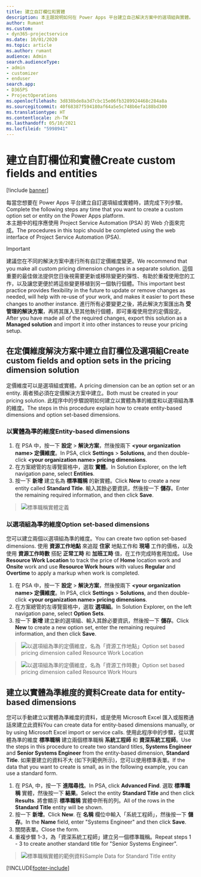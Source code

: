 ```yaml
---
title: 建立自訂欄位和實體
description: 本主題說明如何在 Power Apps 平台建立自己解決方案中的選項組與實體。
author: Rumant
ms.custom:
- dyn365-projectservice
ms.date: 10/01/2020
ms.topic: article
ms.author: rumant
audience: Admin
search.audienceType:
- admin
- customizer
- enduser
search.app:
- D365PS
- ProjectOperations
ms.openlocfilehash: 3d838bde8a3d7cbc15e06fb3289924468c284a8a
ms.sourcegitcommit: 40f68387f594180af64a5e5c748b6efa188bd300
ms.translationtype: HT
ms.contentlocale: zh-TW
ms.lasthandoff: 05/10/2021
ms.locfileid: "5998941"
---
```

# <a name="create-custom-fields-and-entities"></a><span data-ttu-id="83aac-103">建立自訂欄位和實體</span><span class="sxs-lookup"><span data-stu-id="83aac-103">Create custom fields and entities</span></span> 

[!include [banner](../includes/psa-now-project-operations.md)]

<span data-ttu-id="83aac-104">每當您想要在 Power Apps 平台建立自訂選項組或實體時，請完成下列步驟。</span><span class="sxs-lookup"><span data-stu-id="83aac-104">Complete the following steps any time that you want to create a custom option set or entity on the Power Apps platform.</span></span>  
<span data-ttu-id="83aac-105">本主題中的程序應使用 Project Service Automation (PSA) 的 Web 介面來完成。</span><span class="sxs-lookup"><span data-stu-id="83aac-105">The procedures in this topic should be completed using the web interface of Project Service Automation (PSA).</span></span>

> [!IMPORTANT]
> <span data-ttu-id="83aac-106">建議您在不同的解決方案中進行所有自訂定價維度變更。</span><span class="sxs-lookup"><span data-stu-id="83aac-106">We recommend that you make all custom pricing dimension changes in a separate solution.</span></span> <span data-ttu-id="83aac-107">這個重要的最佳做法提供您日後視需要更新或移除變更的彈性、有助於重複使用您的工作，以及讓您更便於將這些變更移植到另一個執行個體。</span><span class="sxs-lookup"><span data-stu-id="83aac-107">This important best practice provides flexibility in the future to update or remove changes as needed, will help with re-use of your work, and makes it easier to port these changes to another instance.</span></span> <span data-ttu-id="83aac-108">進行所有必要變更之後，將此解決方案匯出為 **受管理的解決方案**，再將其匯入至其他執行個體，即可重複使用您的定價設定。</span><span class="sxs-lookup"><span data-stu-id="83aac-108">After you have made all of the required changes, export this solution as a **Managed solution** and import it into other instances to reuse your pricing setup.</span></span>

  
## <a name="create-custom-fields-and-option-sets-in-the-pricing-dimension-solution"></a><span data-ttu-id="83aac-109">在定價維度解決方案中建立自訂欄位及選項組</span><span class="sxs-lookup"><span data-stu-id="83aac-109">Create custom fields and option sets in the pricing dimension solution</span></span>

<span data-ttu-id="83aac-110">定價維度可以是選項組或實體。</span><span class="sxs-lookup"><span data-stu-id="83aac-110">A pricing dimension can be an option set or an entity.</span></span> <span data-ttu-id="83aac-111">兩者預必須在定價解決方案中建立。</span><span class="sxs-lookup"><span data-stu-id="83aac-111">Both must be created in your pricing solution.</span></span> <span data-ttu-id="83aac-112">此程序中的步驟說明如何建立以實體為準的維度和以選項組為準的維度。</span><span class="sxs-lookup"><span data-stu-id="83aac-112">The steps in this procedure explain how to create entity-based dimensions and option set-based dimensions.</span></span>

### <a name="entity-based-dimensions"></a><span data-ttu-id="83aac-113">以實體為準的維度</span><span class="sxs-lookup"><span data-stu-id="83aac-113">Entity-based dimensions</span></span>

1. <span data-ttu-id="83aac-114">在 PSA 中，按一下 **設定** > **解決方案**，然後按兩下 **\<your organization name> 定價維度**。</span><span class="sxs-lookup"><span data-stu-id="83aac-114">In PSA, click **Settings** > **Solutions**, and then double-click **\<your organization name> pricing dimensions**.</span></span>
2. <span data-ttu-id="83aac-115">在方案總管的左導覽窗格中，選取 **實體**。</span><span class="sxs-lookup"><span data-stu-id="83aac-115">In Solution Explorer, on the left navigation pane, select **Entities**.</span></span>
3. <span data-ttu-id="83aac-116">按一下 **新增** 建立名為 **標準職稱** 的新實體。</span><span class="sxs-lookup"><span data-stu-id="83aac-116">Click **New** to create a new entity called **Standard Title**.</span></span> <span data-ttu-id="83aac-117">輸入其餘必要資訊，然後按一下 **儲存**。</span><span class="sxs-lookup"><span data-stu-id="83aac-117">Enter the remaining required information, and then click **Save**.</span></span>

> ![標準職稱實體定義](media/Standard-Title-entity-definition.png)


### <a name="option-set-based-dimensions"></a><span data-ttu-id="83aac-119">以選項組為準的維度</span><span class="sxs-lookup"><span data-stu-id="83aac-119">Option set-based dimensions</span></span> 
<span data-ttu-id="83aac-120">您可以建立兩個以選項組為準的維度。</span><span class="sxs-lookup"><span data-stu-id="83aac-120">You can create two option set-based dimensions.</span></span> <span data-ttu-id="83aac-121">使用 **資源工作地點** 來追蹤 **住家** 地點工作和 **現場** 工作的價格，以及使用 **資源工作時數** 搭配 **正常工時** 和 **加班工時** 值，在工作完成時套用加成。</span><span class="sxs-lookup"><span data-stu-id="83aac-121">Use **Resource Work Location** to track the price of **Home** location work and **Onsite** work and use **Resource Work hours** with values **Regular** and **Overtime** to apply a markup when work is completed.</span></span>


1. <span data-ttu-id="83aac-122">在 PSA 中，按一下 **設定** > **解決方案**，然後按兩下 **\<your organization name> 定價維度**。</span><span class="sxs-lookup"><span data-stu-id="83aac-122">In PSA, click **Settings** > **Solutions**, and then double-click  **\<your organization name> pricing dimensions**.</span></span> 
2. <span data-ttu-id="83aac-123">在方案總管的左導覽窗格中，選取 **選項組**。</span><span class="sxs-lookup"><span data-stu-id="83aac-123">In Solution Explorer, on the left navigation pane, select  **Option Sets**.</span></span> 
3. <span data-ttu-id="83aac-124">按一下 **新增** 建立新的選項組、輸入其餘必要資訊，然後按一下 **儲存**。</span><span class="sxs-lookup"><span data-stu-id="83aac-124">Click **New** to create a new option set, enter the remaining required information, and then click **Save**.</span></span>

> ![<span data-ttu-id="83aac-125">以選項組為準的定價維度，名為「資源工作地點」</span><span class="sxs-lookup"><span data-stu-id="83aac-125">Option set based pricing dimension called Resource Work Location</span></span> ](media/Option-set-PD-called-Resource-Work-Location.png)

> ![<span data-ttu-id="83aac-126">以選項組為準的定價維度，名為「資源工作時數」</span><span class="sxs-lookup"><span data-stu-id="83aac-126">Option set based pricing dimension called Resource Work Hours</span></span> ](media/Option-set-PD-called-Resource-Work-Hours.PNG)


## <a name="create-data-for-entity-based-dimensions"></a><span data-ttu-id="83aac-127">建立以實體為準維度的資料</span><span class="sxs-lookup"><span data-stu-id="83aac-127">Create data for entity-based dimensions</span></span>

<span data-ttu-id="83aac-128">您可以手動建立以實體為準維度的資料，或是使用 Microsoft Excel 匯入或服務通話來建立此資料</span><span class="sxs-lookup"><span data-stu-id="83aac-128">You can create data for entity-based dimensions manually, or by using Microsoft Excel import or service calls.</span></span> <span data-ttu-id="83aac-129">使用此程序中的步驟，從以實體為準的維度 **標準職稱** 建立兩個標準職稱 **系統工程師** 和 **資深系統工程師**。</span><span class="sxs-lookup"><span data-stu-id="83aac-129">Use the steps in this procedure to create two standard titles, **Systems Engineer** and **Senior Systems Engineer** from the entity-based dimension, **Standard Title**.</span></span> <span data-ttu-id="83aac-130">如果要建立的資料不大 (如下列範例所示)，您可以使用標準表單。</span><span class="sxs-lookup"><span data-stu-id="83aac-130">If the data that you want to create is small, as in the following example, you can use a standard form.</span></span>

1. <span data-ttu-id="83aac-131">在 PSA, 中，按一下 **進階尋找**。</span><span class="sxs-lookup"><span data-stu-id="83aac-131">In PSA, click **Advanced Find**.</span></span> <span data-ttu-id="83aac-132">選取 **標準職稱** 實體，然後按一下 **結果**。</span><span class="sxs-lookup"><span data-stu-id="83aac-132">Select the entity **Standard Title** and then click **Results**.</span></span> <span data-ttu-id="83aac-133">將會顯示 **標準職稱** 實體中所有的列。</span><span class="sxs-lookup"><span data-stu-id="83aac-133">All of the rows in the **Standard Title** entity will be shown.</span></span>
2. <span data-ttu-id="83aac-134">按一下 **新增**。</span><span class="sxs-lookup"><span data-stu-id="83aac-134">Click **New**.</span></span> <span data-ttu-id="83aac-135">在 **名稱** 欄位中輸入「系統工程師」，然後按一下 **儲存**。</span><span class="sxs-lookup"><span data-stu-id="83aac-135">In the **Name** field, enter "Systems Engineer" and then click **Save**.</span></span>
3. <span data-ttu-id="83aac-136">關閉表單。</span><span class="sxs-lookup"><span data-stu-id="83aac-136">Close the form.</span></span> 
4. <span data-ttu-id="83aac-137">重複步驟 1-3，為「資深系統工程師」建立另一個標準職稱。</span><span class="sxs-lookup"><span data-stu-id="83aac-137">Repeat steps 1 - 3 to create another standard title for "Senior Systems Engineer".</span></span>

> ![<span data-ttu-id="83aac-138">標準職稱實體的範例資料</span><span class="sxs-lookup"><span data-stu-id="83aac-138">Sample Data for Standard Title entity</span></span> ](media/ST-data.png)




[!INCLUDE[footer-include](../includes/footer-banner.md)]